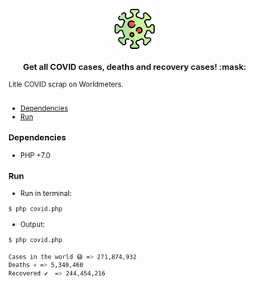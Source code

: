 <p align="center">
  <a href="https://github.com/thiiagoms/covid-scrap">
    <img src="assets/virus.png" alt="Logo" width="80" height="80">
  </a>
     <h3 align="center">Get all COVID cases, deaths and recovery cases! :mask:</h3>
</p>
Litle COVID scrap on Worldmeters.
<br><br>

- [Dependencies](#Dependencies)
- [Run](#Run)

### Dependencies
* PHP +7.0

### Run

- Run in terminal:
```bash
$ php covid.php
```
- Output:
```bash
$ php covid.php

Cases in the world 😷 => 271,874,932
Deaths 💀 => 5,340,460
Recovered ✔️  => 244,454,216
```
